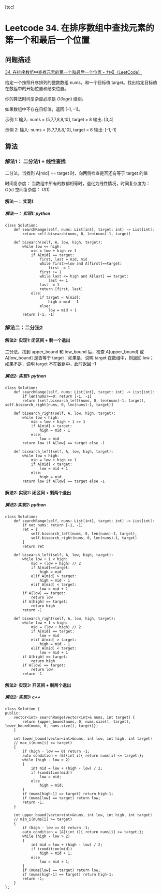 
[toc]

# Leetcode 34. 在排序数组中查找元素的第一个和最后一个位置

## 问题描述

[34. 在排序数组中查找元素的第一个和最后一个位置 - 力扣（LeetCode）](https://leetcode-cn.com/problems/find-first-and-last-position-of-element-in-sorted-array/)

给定一个按照升序排列的整数数组 nums，和一个目标值 target。找出给定目标值在数组中的开始位置和结束位置。

你的算法时间复杂度必须是 $O(logn)$ 级别。

如果数组中不存在目标值，返回 [-1, -1]。

示例 1:
输入: nums = [5,7,7,8,8,10], target = 8
输出: [3,4]

示例 2:
输入: nums = [5,7,7,8,8,10], target = 6
输出: [-1,-1]

## 算法

### 解法1： 二分法1 + 线性查找

二分法，当找到 A[mid] == target 时，向两侧检查是否还有等于 target 的值

时间复杂度： 当数组中所有的数都相等时，退化为线性情况，时间复杂度为： $O(n)$
空间复杂度： $O(1)$

#### 解法一： 实现1

##### 解法一： 实现1:  python

```
class Solution:
    def searchRange(self, nums: List[int], target: int) -> List[int]:
        return self.bisearch(nums, 0, len(nums)-1, target)
    
    def bisearch(self, A, low, high, target):
        while low <= high:
            mid = low + high >> 1
            if A[mid] == target:
                first, last = mid, mid
                while first>=low and A[first]==target:
                    first -= 1
                first += 1
                while last <= high and A[last] == target:
                    last += 1
                last -= 1
                return [first, last]
            else:
                if target < A[mid]:
                    high = mid - 1
                else:
                    low = mid + 1
        return [-1, -1]
```

### 解法二：二分法2

#### 解法2: 实现1: 闭区间 + 剩一个退出

二分法，找到 upper_bound 和 low_bound 后，检查 A[upper_bound] 或 A[low_bound] 是否等于 target：如果是，说明 target 在数组中，则返回 low；如果不是，说明 target 不在数组中，此时返回 -1

##### 解法2: 实现1: python

```
class Solution:
    def searchRange(self, nums: List[int], target: int) -> List[int]:
        if len(nums)==0: return [-1, -1]
        return [self.bisearch_left(nums, 0, len(nums)-1, target), self.bisearch_right(nums, 0, len(nums)-1, target)]
    
    def bisearch_right(self, A, low, high, target):
        while low < high:
            mid = low + high + 1 >> 1
            if A[mid] > target:
                high = mid - 1
            else:
                low = mid
        return low if A[low] == target else -1

    def bisearch_left(self, A, low, high, target):
        while low < high:
            mid = low + high >> 1
            if A[mid] < target:
                low = mid + 1
            else:
                high = mid
        return low if A[low] == target else -1
```

#### 解法2: 实现2: 闭区间 + 剩两个退出
##### 解法2:实现2: python

```
class Solution:
    def searchRange(self, nums: List[int], target: int) -> List[int]:
        if not nums: return [-1, -1]
        ret = [
            self.bisearch_left(nums, 0, len(nums)-1, target),
            self.bisearch_right(nums, 0, len(nums)-1, target)
        ]
        return ret

    def bisearch_left(self, A, low, high, target):
        while low + 1 < high:
            mid = (low + high) // 2
            if A[mid]==target:
                high = mid
            elif A[mid] > target:
                high = mid - 1
            elif A[mid] < target:
                low = mid + 1
        if A[low] == target:
            return low
        if A[high] == target:
            return high
        return -1
    
    def bisearch_right(self, A, low, high, target):
        while low + 1 < high:
            mid = (low + high) // 2
            if A[mid] == target:
                low = mid
            elif A[mid] > target:
                high = mid - 1
            elif A[mid] < target:
                low = mid + 1
        if A[high] == target:
            return high
        if A[low] == target:
            return low
        return -1
```

#### 解法2: 实现3: 开区间 + 剩两个退出
##### 解法2: 实现3: c++

```
class Solution {
public:
    vector<int> searchRange(vector<int>& nums, int target) {
        return {upper_bound(nums, 0, nums.size(), target), lower_bound(nums, 0, nums.size(), target)};
    }

    int lower_bound(vector<int>&nums, int low, int high, int target)
    // max_i(nums[i] <= target)
    {
        if (high - low == 0) return -1;
        auto condition = [&](int i){ return nums[i] <= target;};
        while (high - low > 2)
        {
            int mid = low + (high - low) / 2;
            if (condition(mid))
                low = mid;
            else
                high = mid;
        }
        if (nums[high-1] == target) return high-1;
        if (nums[low] == target) return low;
        return -1;
    }

    int upper_bound(vector<int>&nums, int low, int high, int target)
    // min_i(nums[i] >= target)
    {
        if (high - low == 0) return -1;
        auto condition = [&](int i){ return nums[i] >= target;};
        while (high - low > 2)
        {
            int mid = low + (high - low) / 2;
            if (condition(mid))
                high = mid + 1;
            else
                low = mid + 1;
        }
        if (nums[low] == target) return low;
        if (nums[high-1] == target) return high-1;
        return -1;
    }
};
```